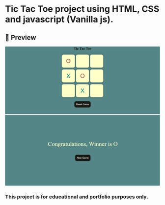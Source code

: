 # Tic Tac Toe project using HTML, CSS and javascript (Vanilla js).

## 📸 Preview

![Tic Tac Toe](./preview1.jpg)
![Winner](./preview2.jpg)

### This project is for educational and portfolio purposes only.


